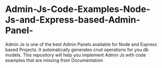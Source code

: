 # Admin-Js-Code-Examples-Node-Js-and-Express-based-Admin-Panel-
Admin Js is one of the best Admin Panels available for Node and Express based Projects. It automatically generates crud operations for you db models. This repository will help you implement Admin Js with code examples that are missing from Documentation
